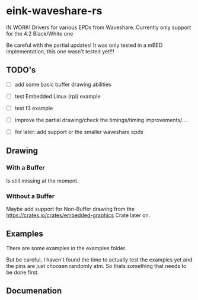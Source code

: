 # eink-waveshare-rs
IN WORK! Drivers for various EPDs from Waveshare. Currently only support for the 4.2 Black/White one

Be careful with the partial updates!
It was only tested in a mBED implementation, this one wasn't tested yet!!!

## TODO's

- [ ] add some basic buffer drawing abilities
- [ ] test Embedded Linux (rpi) example
- [ ] test f3 example
- [ ] improve the partial drawing/check the timings/timing improvements/....
- [ ] for later: add support or the smaller waveshare epds


## Drawing

### With a Buffer

Is still missing at the moment. 

### Without a Buffer

Maybe add support for Non-Buffer drawing from the https://crates.io/crates/embedded-graphics Crate later on.


## Examples

There are some examples in the examples folder.

But be careful, I haven't found the time to actually test the examples yet and the pins are just choosen randomly atm.
So thats something that needs to be done first.


## Documenation
